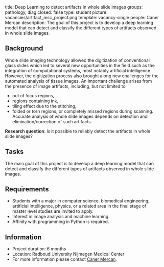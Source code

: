 title: Deep Learning to detect artifacts in whole slide images
groups: pathology, diag
closed: false
type: student
picture: vacancies/artifact_msc_project.png
template: vacancy-single
people: Caner Mercan
description: The goal of this project is to develop a deep learning model that can detect and classify the different types of artifacts observed in whole slide images.


## Background
Whole slide imaging technology allowed the digitization of conventional glass slides which led to several new opportunities in the field such as the integration of computational systems, most notably artificial intelligence. However, the digitization process also brought along new challenges for the automated analysis of tissue images. An important challenge arises from the presence of image artifacts, including, but not limited to
- out of focus regions,
- regions containing ink,
- tiling effect due to the stitching,
- folded or torn regions, or completely missed regions during scanning.
Accurate analysis of whole slide images depends on detection and elimination/correction of such artifacts.

**Research question:**
Is it possible to reliably detect the artifacts in whole slide images?

## Tasks
The main goal of this project is to develop a deep learning model that can detect and classify the different types of artifacts observed in whole slide images.

## Requirements
- Students with a major in computer science, biomedical engineering, artificial intelligence, physics, or a related area in the final stage of master level studies are invited to apply.
- Interest in image analysis and machine learning.
- Affinity with programming in Python is required.

## Information
- Project duration: 6 months
- Location: Radboud University Nijmegen Medical Center
- For more information please contact [Caner Mercan](https://www.computationalpathologygroup.eu/members/caner-mercan/).
